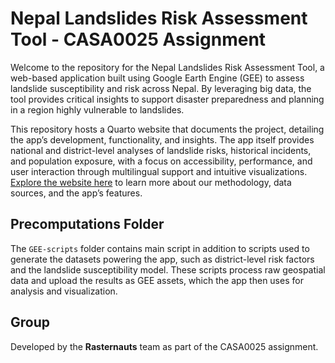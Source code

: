 
# Nepal Landslides Risk Assessment Tool - CASA0025 Assignment

Welcome to the repository for the Nepal Landslides Risk Assessment Tool, a web-based application built using Google Earth Engine (GEE) to assess landslide susceptibility and risk across Nepal. By leveraging big data, the tool provides critical insights to support disaster preparedness and planning in a region highly vulnerable to landslides.


This repository hosts a Quarto website that documents the project, detailing the app’s development, functionality, and insights. The app itself provides national and district-level analyses of landslide risks, historical incidents, and population exposure, with a focus on accessibility, performance, and user interaction through multilingual support and intuitive visualizations. [Explore the website here](https://maheer-maps.github.io/CASA25_Rasternauts/) to learn more about our methodology, data sources, and the app’s features.

## Precomputations Folder

The `GEE-scripts` folder contains main script in addition to scripts used to generate the datasets powering the app, such as district-level risk factors and the landslide susceptibility model. These scripts process raw geospatial data and upload the results as GEE assets, which the app then uses for analysis and visualization. 

## Group
Developed by the **Rasternauts** team as part of the CASA0025 assignment.